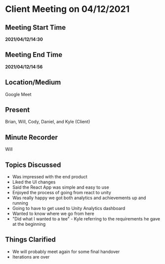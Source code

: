# Client Meeting on 04/12/2021

## Meeting Start Time

**2021/04/12/14:30**

## Meeting End Time

**2021/04/12/14:56**

## Location/Medium

Google Meet

## Present

Brian, Will, Cody, Daniel, and Kyle (Client)

## Minute Recorder

Will

## Topics Discussed

- Was impressed with the end product
- Liked the UI changes
- Said the React App was simple and easy to use
- Enjoyed the process of going from react to unity
- Was really happy we got both analytics and achievements up and running
- Going to have to get used to Unity Analytics dashboard 
- Wanted to know where we go from here
- "Did what I wanted to a tee" - Kyle referring to the requirements he gave at the beginning 

## Things Clarified

- We will probably meet again for some final handover
- Iterations are over
